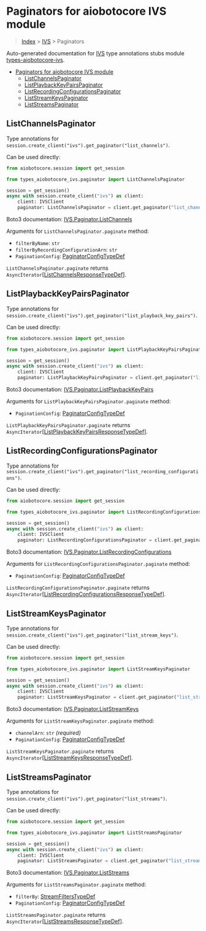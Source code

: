 <a id="paginators-for-aiobotocore-ivs-module"></a>

# Paginators for aiobotocore IVS module

> [Index](../README.md) > [IVS](./README.md) > Paginators

Auto-generated documentation for
[IVS](https://boto3.amazonaws.com/v1/documentation/api/latest/reference/services/ivs.html#IVS)
type annotations stubs module
[types-aiobotocore-ivs](https://pypi.org/project/types-aiobotocore-ivs/).

- [Paginators for aiobotocore IVS module](#paginators-for-aiobotocore-ivs-module)
  - [ListChannelsPaginator](#listchannelspaginator)
  - [ListPlaybackKeyPairsPaginator](#listplaybackkeypairspaginator)
  - [ListRecordingConfigurationsPaginator](#listrecordingconfigurationspaginator)
  - [ListStreamKeysPaginator](#liststreamkeyspaginator)
  - [ListStreamsPaginator](#liststreamspaginator)

<a id="listchannelspaginator"></a>

## ListChannelsPaginator

Type annotations for
`session.create_client("ivs").get_paginator("list_channels")`.

Can be used directly:

```python
from aiobotocore.session import get_session

from types_aiobotocore_ivs.paginator import ListChannelsPaginator

session = get_session()
async with session.create_client("ivs") as client:
    client: IVSClient
    paginator: ListChannelsPaginator = client.get_paginator("list_channels")
```

Boto3 documentation:
[IVS.Paginator.ListChannels](https://boto3.amazonaws.com/v1/documentation/api/latest/reference/services/ivs.html#IVS.Paginator.ListChannels)

Arguments for `ListChannelsPaginator.paginate` method:

- `filterByName`: `str`
- `filterByRecordingConfigurationArn`: `str`
- `PaginationConfig`:
  [PaginatorConfigTypeDef](./type_defs.md#paginatorconfigtypedef)

`ListChannelsPaginator.paginate` returns
`AsyncIterator`\[[ListChannelsResponseTypeDef](./type_defs.md#listchannelsresponsetypedef)\].

<a id="listplaybackkeypairspaginator"></a>

## ListPlaybackKeyPairsPaginator

Type annotations for
`session.create_client("ivs").get_paginator("list_playback_key_pairs")`.

Can be used directly:

```python
from aiobotocore.session import get_session

from types_aiobotocore_ivs.paginator import ListPlaybackKeyPairsPaginator

session = get_session()
async with session.create_client("ivs") as client:
    client: IVSClient
    paginator: ListPlaybackKeyPairsPaginator = client.get_paginator("list_playback_key_pairs")
```

Boto3 documentation:
[IVS.Paginator.ListPlaybackKeyPairs](https://boto3.amazonaws.com/v1/documentation/api/latest/reference/services/ivs.html#IVS.Paginator.ListPlaybackKeyPairs)

Arguments for `ListPlaybackKeyPairsPaginator.paginate` method:

- `PaginationConfig`:
  [PaginatorConfigTypeDef](./type_defs.md#paginatorconfigtypedef)

`ListPlaybackKeyPairsPaginator.paginate` returns
`AsyncIterator`\[[ListPlaybackKeyPairsResponseTypeDef](./type_defs.md#listplaybackkeypairsresponsetypedef)\].

<a id="listrecordingconfigurationspaginator"></a>

## ListRecordingConfigurationsPaginator

Type annotations for
`session.create_client("ivs").get_paginator("list_recording_configurations")`.

Can be used directly:

```python
from aiobotocore.session import get_session

from types_aiobotocore_ivs.paginator import ListRecordingConfigurationsPaginator

session = get_session()
async with session.create_client("ivs") as client:
    client: IVSClient
    paginator: ListRecordingConfigurationsPaginator = client.get_paginator("list_recording_configurations")
```

Boto3 documentation:
[IVS.Paginator.ListRecordingConfigurations](https://boto3.amazonaws.com/v1/documentation/api/latest/reference/services/ivs.html#IVS.Paginator.ListRecordingConfigurations)

Arguments for `ListRecordingConfigurationsPaginator.paginate` method:

- `PaginationConfig`:
  [PaginatorConfigTypeDef](./type_defs.md#paginatorconfigtypedef)

`ListRecordingConfigurationsPaginator.paginate` returns
`AsyncIterator`\[[ListRecordingConfigurationsResponseTypeDef](./type_defs.md#listrecordingconfigurationsresponsetypedef)\].

<a id="liststreamkeyspaginator"></a>

## ListStreamKeysPaginator

Type annotations for
`session.create_client("ivs").get_paginator("list_stream_keys")`.

Can be used directly:

```python
from aiobotocore.session import get_session

from types_aiobotocore_ivs.paginator import ListStreamKeysPaginator

session = get_session()
async with session.create_client("ivs") as client:
    client: IVSClient
    paginator: ListStreamKeysPaginator = client.get_paginator("list_stream_keys")
```

Boto3 documentation:
[IVS.Paginator.ListStreamKeys](https://boto3.amazonaws.com/v1/documentation/api/latest/reference/services/ivs.html#IVS.Paginator.ListStreamKeys)

Arguments for `ListStreamKeysPaginator.paginate` method:

- `channelArn`: `str` *(required)*
- `PaginationConfig`:
  [PaginatorConfigTypeDef](./type_defs.md#paginatorconfigtypedef)

`ListStreamKeysPaginator.paginate` returns
`AsyncIterator`\[[ListStreamKeysResponseTypeDef](./type_defs.md#liststreamkeysresponsetypedef)\].

<a id="liststreamspaginator"></a>

## ListStreamsPaginator

Type annotations for
`session.create_client("ivs").get_paginator("list_streams")`.

Can be used directly:

```python
from aiobotocore.session import get_session

from types_aiobotocore_ivs.paginator import ListStreamsPaginator

session = get_session()
async with session.create_client("ivs") as client:
    client: IVSClient
    paginator: ListStreamsPaginator = client.get_paginator("list_streams")
```

Boto3 documentation:
[IVS.Paginator.ListStreams](https://boto3.amazonaws.com/v1/documentation/api/latest/reference/services/ivs.html#IVS.Paginator.ListStreams)

Arguments for `ListStreamsPaginator.paginate` method:

- `filterBy`: [StreamFiltersTypeDef](./type_defs.md#streamfilterstypedef)
- `PaginationConfig`:
  [PaginatorConfigTypeDef](./type_defs.md#paginatorconfigtypedef)

`ListStreamsPaginator.paginate` returns
`AsyncIterator`\[[ListStreamsResponseTypeDef](./type_defs.md#liststreamsresponsetypedef)\].
